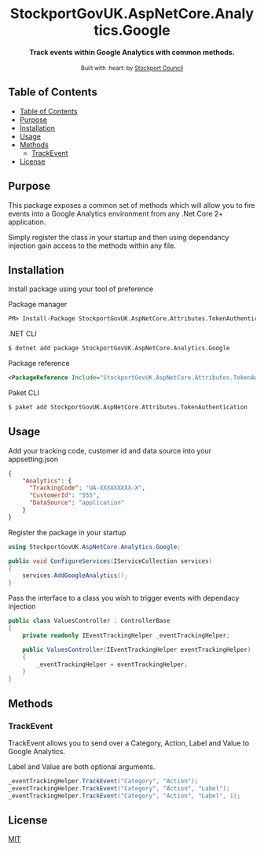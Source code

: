 <div align="center">
<h1>StockportGovUK.AspNetCore.Analytics.Google</h1>
</div>

<div align="center">
  <strong>Track events within Google Analytics with common methods.</strong>
</div>

<br />

<div align="center">
  <sub>Built with :heart: by
  <a href="https://www.stockport.gov.uk">Stockport Council</a>
</div>

## Table of Contents
- [Table of Contents](#table-of-contents)
- [Purpose](#purpose)
- [Installation](#installation)
- [Usage](#usage)
- [Methods](#methods)
  - [TrackEvent](#trackevent)
- [License](#license)

## Purpose
This package exposes a common set of methods which will allow you to fire events into a Google Analytics environment from any .Net Core 2+ application.

Simply register the class in your startup and then using dependancy injection gain access to the methods within any file.

## Installation

Install package using your tool of preference

Package manager
```cmd
PM> Install-Package StockportGovUK.AspNetCore.Attributes.TokenAuthentication
```

.NET CLI
```bash
$ dotnet add package StockportGovUK.AspNetCore.Analytics.Google
```

Package reference
```xml
<PackageReference Include="StockportGovUK.AspNetCore.Attributes.TokenAuthentication" Version="0.2.0" />
```

Paket CLI
```bash
$ paket add StockportGovUK.AspNetCore.Attributes.TokenAuthentication
```

## Usage

Add your tracking code, customer id and data source into your appsetting.json

```json
{
    "Analytics": {
      "TrackingCode": "UA-XXXXXXXXX-X",
      "CustomerId": "555",
      "DataSource": "application"
    }
}
```

Register the package in your startup

```c#
using StockportGovUK.AspNetCore.Analytics.Google;

public void ConfigureServices(IServiceCollection services)
{
    services.AddGoogleAnalytics();
}
```

Pass the interface to a class you wish to trigger events with dependacy injection

```c#
public class ValuesController : ControllerBase
{
    private readonly IEventTrackingHelper _eventTrackingHelper;

    public ValuesController(IEventTrackingHelper eventTrackingHelper)
    {
        _eventTrackingHelper = eventTrackingHelper;
    }
}
```

## Methods

### TrackEvent

TrackEvent allows you to send over a Category, Action, Label and Value to Google Analytics.

Label and Value are both optional arguments.

```c#
_eventTrackingHelper.TrackEvent("Category", "Action");
_eventTrackingHelper.TrackEvent("Category", "Action", "Label");
_eventTrackingHelper.TrackEvent("Category", "Action", "Label", 1);
```

## License
[MIT](./src/License.txt)